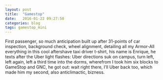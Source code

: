 ```yaml
---
layout: post
title:  "Gamestop"
date:   2016-01-22 09:27:50
categories: blog
tags: gamestop_mini
---
```

First passenger, so much anticipation built up after 31-points of car inspection, background check, wheel alignment, detailing all my Armor-All everything in this cool aftershave taxi driver t-shirt, his name is Enrique, he texts after the Uber light flashes:  Uber directions suk on campus, turn left, left again, left a third time into the dorms, wherefrom I took him six blocks to GameStop and GNC, he got out: wait right there, I’ll Uber back too, which made him my second, also anticlimactic, bizness.
